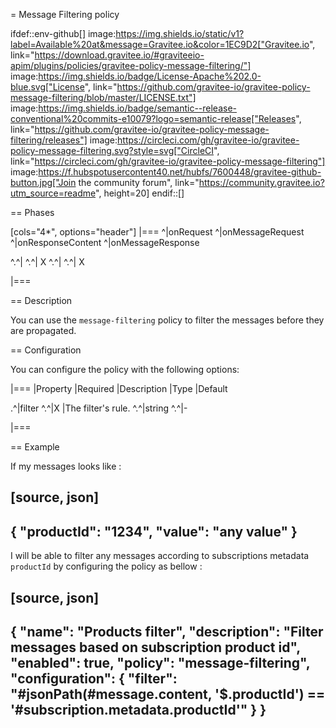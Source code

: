 = Message Filtering policy

ifdef::env-github[]
image:https://img.shields.io/static/v1?label=Available%20at&message=Gravitee.io&color=1EC9D2["Gravitee.io", link="https://download.gravitee.io/#graviteeio-apim/plugins/policies/gravitee-policy-message-filtering/"]
image:https://img.shields.io/badge/License-Apache%202.0-blue.svg["License", link="https://github.com/gravitee-io/gravitee-policy-message-filtering/blob/master/LICENSE.txt"]
image:https://img.shields.io/badge/semantic--release-conventional%20commits-e10079?logo=semantic-release["Releases", link="https://github.com/gravitee-io/gravitee-policy-message-filtering/releases"]
image:https://circleci.com/gh/gravitee-io/gravitee-policy-message-filtering.svg?style=svg["CircleCI", link="https://circleci.com/gh/gravitee-io/gravitee-policy-message-filtering"]
image:https://f.hubspotusercontent40.net/hubfs/7600448/gravitee-github-button.jpg["Join the community forum", link="https://community.gravitee.io?utm_source=readme", height=20]
endif::[]

== Phases

[cols="4*", options="header"]
|===
^|onRequest
^|onMessageRequest
^|onResponseContent
^|onMessageResponse

^.^|
^.^| X
^.^|
^.^| X

|===

== Description

You can use the `message-filtering` policy to filter the messages before they are propagated.

== Configuration

You can configure the policy with the following options:

|===
|Property |Required |Description |Type |Default

.^|filter
^.^|X
|The filter's rule.
^.^|string
^.^|-

|===

== Example

If my messages looks like :

[source, json]
----
{
    "productId": "1234",
    "value": "any value"
}
----

I will be able to filter any messages according to subscriptions metadata `productId` by configuring the policy as bellow :

[source, json]
----
 {
    "name": "Products filter",
    "description": "Filter messages based on subscription product id",
    "enabled": true,
    "policy": "message-filtering",
    "configuration": {
        "filter": "#jsonPath(#message.content, '$.productId') == '#subscription.metadata.productId'"
    }
}
----
